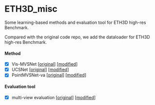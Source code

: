 # ETH3D_misc
Some learning-based methods and evaluation tool for ETH3D high-res Benchmark.

Compared with the original code repo, we add the dataloader for ETH3D high-res Benchmark.

#### Method
- [x] Vis-MVSNet  [[original](https://github.com/jzhangbs/Vis-MVSNet)] [[modified](https://github.com/Todd-Qi/Vis-MVSNet)]
- [x] UCSNet  [[original](https://github.com/touristCheng/UCSNet)] [[modified](https://github.com/Todd-Qi/UCSNet)]
- [x] PointMVSNet-va  [[original](https://github.com/callmeray/PointMVSNet/tree/va_point_mvsnet)] [[modified](https://github.com/Todd-Qi/PointMVSNet/tree/va_point_mvsnet)]

#### Evaluation tool
- [x] multi-view evaluation  [[original](https://github.com/ETH3D/multi-view-evaluation)] [[modified](https://github.com/Todd-Qi/multi-view-evaluation)]
